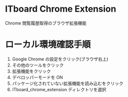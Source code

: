 # ITboard Chrome Extension

Chrome 閲覧履歴取得のブラウザ拡張機能

# ローカル環境確認手順

1. Google Chrome の設定をクリック(ブラウザ右上)
2. その他のツールをクリック
3. 拡張機能をクリック
4. デベロッパーモードを ON
5. パッケージ化されていない拡張機能を読み込むをクリック
6. ITboard_chrome_extension ディレクトリを選択
